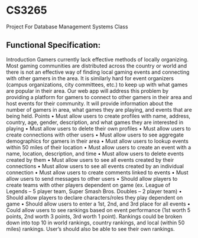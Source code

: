 # CS3265
Project For Database Management Systems Class


## Functional Specification:
Introduction
Gamers currently lack effective methods of locally organizing. Most gaming communities are distributed across the country or world and there is not an effective way of finding local gaming events and connecting with other gamers in the area. It is similarly hard for event organizers (campus organizations, city committees, etc.) to keep up with what games are popular in their area.
Our web app will address this problem by providing a platform for gamers to connect to other gamers in their area and host events for their community. It will provide information about the number of gamers in area, what games they are playing, and events that are being held.
Points
•	Must allow users to create profiles with name, address, country, age, gender, description, and what games they are interested in playing
•	Must allow users to delete their own profiles
•	Must allow users to create connections with other users
•	Must allow users to see aggregate demographics for gamers in their area
•	Must allow users to lookup events within 50 miles of their location
•	Must allow users to create an event with a name, location, description, and time
•	Must allow users to delete events created by them
•	Must allow users to see all events created by their connections
•	Must allow users to see all events created by an individual connection
•	Must allow users to create comments linked to events
•	Must allow users to send messages to other users
•	Should allow players to create teams with other players dependent on game (ex. League of Legends – 5 player team, Super Smash Bros. Doubles – 2 player team)
•	Should allow players to declare characters/roles they play dependent on game
•	Should allow users to enter a 1st, 2nd, and 3rd place for all events
•	Could allow users to see rankings based on event performance (1st worth 5 points, 2nd worth 3 points, 3rd worth 1 point). Rankings could be broken down into top 10 in world rankings, country rankings, and local (within 50 miles) rankings. User’s should also be able to see their own rankings. 

